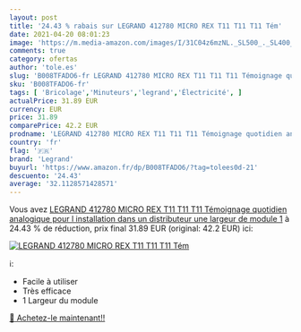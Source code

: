 ```yaml
---
layout: post
title: '24.43 % rabais sur LEGRAND 412780 MICRO REX T11 T11 T11 Tém'
date: 2021-04-20 08:01:23
image: 'https://m.media-amazon.com/images/I/31C04z6mzNL._SL500_._SL400_.jpg'
comments: true
category: ofertas
author: 'tole.es'
slug: 'B008TFADO6-fr LEGRAND 412780 MICRO REX T11 T11 T11 Témoignage quotidien...'
sku: 'B008TFADO6-fr'
tags: [ 'Bricolage','Minuteurs','legrand','Électricité', ]
actualPrice: 31.89 EUR
currency: EUR
price: 31.89
comparePrice: 42.2 EUR
prodname: 'LEGRAND 412780 MICRO REX T11 T11 T11 Témoignage quotidien analogique pour l installation dans un distributeur  une largeur de module 1'
country: 'fr'
flag: '🇫🇷'
brand: 'Legrand'
buyurl: 'https://www.amazon.fr/dp/B008TFADO6/?tag=tolees0d-21'
descuento: '24.43'
average: '32.1128571428571'
---
```


Vous avez [LEGRAND 412780 MICRO REX T11 T11 T11 Témoignage quotidien analogique pour l installation dans un distributeur  une largeur de module 1](https://www.amazon.fr/dp/B008TFADO6/?tag=tolees0d-21)  à  24.43 % de réduction, prix final  31.89 EUR (original: 42.2 EUR) ici:

[![LEGRAND 412780 MICRO REX T11 T11 T11 Tém](https://m.media-amazon.com/images/I/31C04z6mzNL._SL500_._SL400_.jpg)](https://www.amazon.fr/dp/B008TFADO6/?tag=tolees0d-21)

ℹ️:

- Facile à utiliser
- Très efficace
- 1 Largeur du module

[🛒 Achetez-le maintenant!!](https://www.amazon.fr/dp/B008TFADO6/?tag=tolees0d-21)
